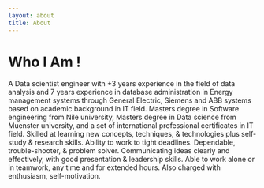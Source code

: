 ```yaml
---
layout: about
title: About
---
```


# Who I Am !

A Data scientist engineer with +3 years experience in the field of data analysis and 7 years experience in database administration in Energy management systems through General Electric, Siemens and ABB systems based on academic background in IT field. Masters degree in Software engineering from Nile university, Masters degree in Data science from Muenster university, and a set of international professional certificates in IT field. Skilled at learning new concepts, techniques, & technologies plus self-study & research skills. Ability to work to tight deadlines. Dependable, trouble-shooter, & problem solver. Communicating ideas clearly and effectively, with good presentation & leadership skills. Able to work alone or in teamwork, any time and for extended hours. Also charged with enthusiasm, self-motivation.
